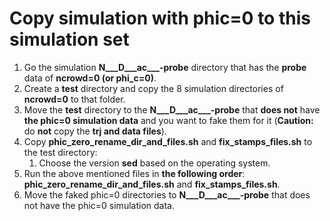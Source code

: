 # Copy simulation with phic=0 to this simulation set

1. Go the simulation **N___D___ac___-probe** directory that has the **probe** data of **ncrowd=0 (or phi_c=0)**.
2. Create a **test** directory and copy the 8 simulation directories of **ncrowd=0** to that folder.
3. Move the **test** directory to the **N___D___ac___-probe** that **does not** have **the phic=0 simulation data** and you want to fake them for it (**Caution:** do **not** copy the **trj and data files**).
4. Copy **phic_zero_rename_dir_and_files.sh** and **fix_stamps_files.sh** to the test directory:
    1. Choose the version **sed** based on the operating system.
5. Run the above mentioned files in **the following order**: **phic_zero_rename_dir_and_files.sh** and **fix_stamps_files.sh**.
6. Move the faked phic=0 directories to **N___D___ac___-probe** that does not have the phic=0 simulation data.
